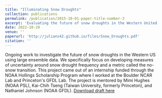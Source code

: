 ```yaml
---
title: "Illuminating Snow Droughts"
collection: publications
permalink: /publication/2015-10-01-paper-title-number-3
excerpt: 'Evaluating the future of snow droughts in the Western United States using the SPEAR large ensemble, a high resolution coupled global climate model'
date: 2022-10-29
venue: ''
paperurl: 'http://julians42.github.io/files/Snow_Droughts.pdf'
citation: ''
---
```

Ongoing work to investigate the future of snow droughts in the Western US using large ensemble data. We specifically focus on developing measures of uncertainty around snow drought frequency and a metric called the no-snow transition. This project came out of an internship funded through the NOAA Hollings Scholarship Program where I worked at the Boulder NCAR Lab and Princeton's GFDL Lab. The project is mentored by Mimi Hughes (NOAA PSL), Kai-Chih Tseng (Taiwan University, formerly Princeton), and Nathaniel Johnson (NOAA GFDL). [Download draft here](http://julians42.github.io/files/Snow_Droughts.pdf)

